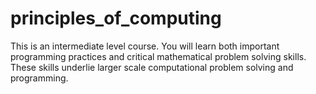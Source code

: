 # principles_of_computing
This is an intermediate level course. You will learn both important programming practices and critical mathematical problem solving skills. These skills underlie larger scale computational problem solving and programming. 

